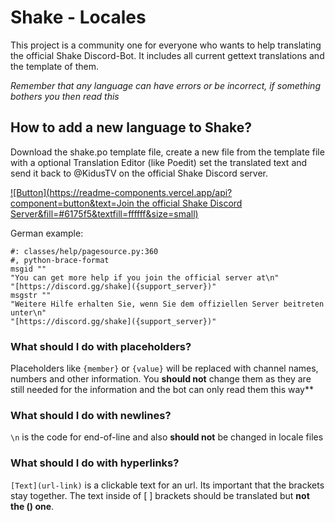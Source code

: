 # Shake - Locales
This project is a community one for everyone who wants to help translating the official Shake Discord-Bot. It includes all current gettext translations and the template of them.

*Remember that any language can have errors or be incorrect, if something bothers you then read this*

## How to add a new language to Shake?
Download the shake.po template file, create a new file from the template file with a optional Translation Editor (like Poedit) set the translated text and send it back to @KidusTV on the official Shake Discord server. 

[![Button](https://readme-components.vercel.app/api?component=button&text=Join the official Shake Discord Server&fill=#6175f5&textfill=ffffff&size=small)](https://discord.gg/hMBPhYsXkc)


German example: 
```po
#: classes/help/pagesource.py:360
#, python-brace-format
msgid ""
"You can get more help if you join the official server at\n"
"[https://discord.gg/shake]({support_server})"
msgstr ""
"Weitere Hilfe erhalten Sie, wenn Sie dem offiziellen Server beitreten unter\n"
"[https://discord.gg/shake]({support_server})"
```

### What should I do with placeholders?
Placeholders like `{member}` or `{value}` will be replaced with channel names, numbers and other information. You **should not** change them as they are still needed for the information and the bot can only read them this way**

### What should I do with newlines?
`\n` is the code for end-of-line and also **should not** be changed in locale files

### What should I do with hyperlinks?
`[Text](url-link)` is a clickable text for an url. Its important that the brackets [ ]( ) stay together. The text inside of [ ] brackets should be translated but **not the () one**.
